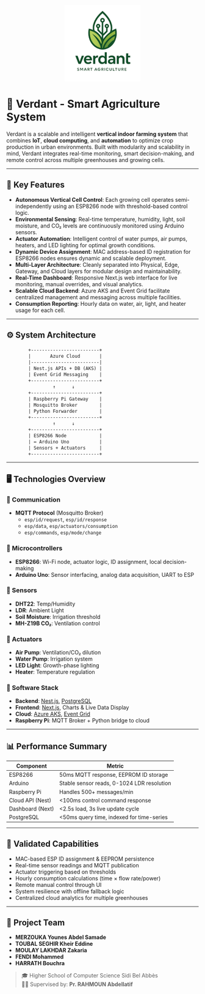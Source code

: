 <p align="center">
  <img src="logo.png" alt="Verdant Logo" width="200"/>
</p>

# 🌿 Verdant - Smart Agriculture System

Verdant is a scalable and intelligent **vertical indoor farming system** that combines **IoT**, **cloud computing**, and **automation** to optimize crop production in urban environments. Built with modularity and scalability in mind, Verdant integrates real-time monitoring, smart decision-making, and remote control across multiple greenhouses and growing cells.

---

## 🚀 Key Features

- **Autonomous Vertical Cell Control**: Each growing cell operates semi-independently using an ESP8266 node with threshold-based control logic.
- **Environmental Sensing**: Real-time temperature, humidity, light, soil moisture, and CO₂ levels are continuously monitored using Arduino sensors.
- **Actuator Automation**: Intelligent control of water pumps, air pumps, heaters, and LED lighting for optimal growth conditions.
- **Dynamic Device Assignment**: MAC address-based ID registration for ESP8266 nodes ensures dynamic and scalable deployment.
- **Multi-Layer Architecture**: Cleanly separated into Physical, Edge, Gateway, and Cloud layers for modular design and maintainability.
- **Real-Time Dashboard**: Responsive Next.js web interface for live monitoring, manual overrides, and visual analytics.
- **Scalable Cloud Backend**: Azure AKS and Event Grid facilitate centralized management and messaging across multiple facilities.
- **Consumption Reporting**: Hourly data on water, air, light, and heater usage for each cell.

---

## ⚙️ System Architecture

```
        +-------------------------+
        |       Azure Cloud       |
        |-------------------------|
        | Nest.js APIs + DB (AKS) |
        | Event Grid Messaging    |
        +-------------------------+
                 ↑      ↓
        +-------------------------+
        | Raspberry Pi Gateway    |
        | Mosquitto Broker        |
        | Python Forwarder        |
        +-------------------------+
                 ↑      ↓
        +-------------------------+
        | ESP8266 Node            |
        | ↔ Arduino Uno           |
        | Sensors + Actuators     |
        +-------------------------+
```

---

## 🖥️ Technologies Overview

### 📡 Communication
- **MQTT Protocol** (Mosquitto Broker)
  - `esp/id/request`, `esp/id/response`
  - `esp/data`, `esp/actuators/consumption`
  - `esp/commands`, `esp/mode/change`

### 🧠 Microcontrollers
- **ESP8266**: Wi-Fi node, actuator logic, ID assignment, local decision-making
- **Arduino Uno**: Sensor interfacing, analog data acquisition, UART to ESP

### 💾 Sensors
- **DHT22**: Temp/Humidity
- **LDR**: Ambient Light
- **Soil Moisture**: Irrigation threshold
- **MH-Z19B CO₂**: Ventilation control

### 🔌 Actuators
- **Air Pump**: Ventilation/CO₂ dilution
- **Water Pump**: Irrigation system
- **LED Light**: Growth-phase lighting
- **Heater**: Temperature regulation

### 🧱 Software Stack
- **Backend**: [Nest.js](https://nestjs.com/), [PostgreSQL](https://www.postgresql.org/)
- **Frontend**: [Next.js](https://nextjs.org/), Charts & Live Data Display
- **Cloud**: [Azure AKS](https://azure.microsoft.com/en-us/services/kubernetes-service/), [Event Grid](https://learn.microsoft.com/en-us/azure/event-grid/)
- **Raspberry Pi**: MQTT Broker + Python bridge to cloud

---


## 📊 Performance Summary

| Component        | Metric                                     |
|------------------|--------------------------------------------|
| ESP8266          | 50ms MQTT response, EEPROM ID storage      |
| Arduino          | Stable sensor reads, 0-1024 LDR resolution |
| Raspberry Pi     | Handles 500+ messages/min                  |
| Cloud API (Nest) | <100ms control command response            |
| Dashboard (Next) | <2.5s load, 3s live update cycle           |
| PostgreSQL       | <50ms query time, indexed for time-series  |

---

## 🧪 Validated Capabilities

- MAC-based ESP ID assignment & EEPROM persistence
- Real-time sensor readings and MQTT publication
- Actuator triggering based on thresholds
- Hourly consumption calculations (time × flow rate/power)
- Remote manual control through UI
- System resilience with offline fallback logic
- Centralized cloud analytics for multiple greenhouses

---

## 👥 Project Team

- **MERZOUKA Younes Abdel Samade**
- **TOUBAL SEGHIR Kheir Eddine**
- **MOULAY LAKHDAR Zakaria**
- **FENDI Mohammed**
- **HARRATH Bouchra**

> 🎓 Higher School of Computer Science Sidi Bel Abbès  
> 🧑‍🏫 Supervised by: **Pr. RAHMOUN Abdellatif**
